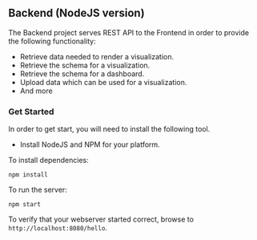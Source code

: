 ## Backend (NodeJS version)

The Backend project serves REST API to the Frontend in order to provide the following functionality:

- Retrieve data needed to render a visualization.
- Retrieve the schema for a visualization.
- Retrieve the schema for a dashboard.
- Upload data which can be used for a visualization.
- And more

### Get Started

In order to get start, you will need to install the following tool.

- Install NodeJS and NPM for your platform.

To install dependencies:

`npm install`

To run the server:

`npm start`

To verify that your webserver started correct, browse to `http://localhost:8080/hello`.
